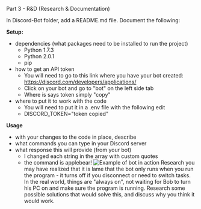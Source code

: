 Part 3 - R&D (Research & Documentation)

In Discord-Bot folder, add a README.md file. Document the following:

**Setup:**
- dependencies (what packages need to be installed to run the project)
  - Python 1.7.3
  - Python 2.0.1
  - pip
- how to get an API token
  - You will need to go to this link where you have your bot created: https://discord.com/developers/applications/
  - Click on your bot and go to "bot" on the left side tab
  - Where is says token simply "copy"
- where to put it to work with the code
  - You will need to put it in a .env file with the following edit
  - DISCORD_TOKEN="token copied"

**Usage**
- with your changes to the code in place, describe
- what commands you can type in your Discord server
- what response this will provide (from your bot)
   - I changed each string in the array with custom quotes
   - the command is applebear!
![Example of bot in action](https://cdn.discordapp.com/attachments/194319856009478145/1021144130287587348/unknown.png)
Research
you may have realized that it is lame that the bot only runs when you run the program - it turns off if you disconnect or need to switch tasks.
In the real world, things are "always on", not waiting for Bob to turn his PC on and make sure the program is running.
Research some possible solutions that would solve this, and discuss why you think it would work.
